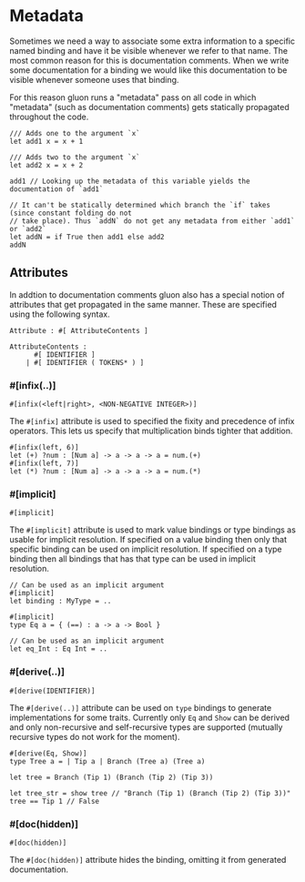 # Metadata

Sometimes we need a way to associate some extra information to a specific named binding and have it be visible whenever we refer to that name. The most common reason for this is documentation comments. When we write some documentation for a binding we would like this documentation to be visible whenever someone uses that binding.

For this reason gluon runs a "metadata" pass on all code in which "metadata" (such as documentation comments) gets statically propagated throughout the code.

```f#
/// Adds one to the argument `x`
let add1 x = x + 1

/// Adds two to the argument `x`
let add2 x = x + 2

add1 // Looking up the metadata of this variable yields the documentation of `add1`

// It can't be statically determined which branch the `if` takes (since constant folding do not
// take place). Thus `addN` do not get any metadata from either `add1` or `add2`
let addN = if True then add1 else add2
addN
```


## Attributes

In addtion to documentation comments gluon also has a special notion of attributes that get propagated in the same manner. These are specified using the following syntax.

```
Attribute : #[ AttributeContents ]

AttributeContents :
      #[ IDENTIFIER ]
    | #[ IDENTIFIER ( TOKENS* ) ]
```

### #[infix(..)]

```f#
#[infix(<left|right>, <NON-NEGATIVE INTEGER>)]
```

The `#[infix]` attribute is used to specified the fixity and precedence of infix operators. This lets us specify that multiplication binds tighter that addition.

```f#
#[infix(left, 6)]
let (+) ?num : [Num a] -> a -> a -> a = num.(+)
#[infix(left, 7)]
let (*) ?num : [Num a] -> a -> a -> a = num.(*)
```


### #[implicit]

```f#
#[implicit]
```

The `#[implicit]` attribute is used to mark value bindings or type bindings as usable for implicit resolution. If specified on a value binding then only that specific binding can be used on implicit resolution. If specified on a type binding then all bindings that has that type can be used in implicit resolution.

```
// Can be used as an implicit argument
#[implicit]
let binding : MyType = ..

#[implicit]
type Eq a = { (==) : a -> a -> Bool }

// Can be used as an implicit argument
let eq_Int : Eq Int = ..
```


### #[derive(..)]

```f#
#[derive(IDENTIFIER)]
```

The `#[derive(..)]` attribute can be used on `type` bindings to generate implementations for some traits. Currently only `Eq` and `Show` can be derived and only non-recursive and self-recursive types are supported (mutually recursive types do not work for the moment).

```f#,rust
#[derive(Eq, Show)]
type Tree a = | Tip a | Branch (Tree a) (Tree a)

let tree = Branch (Tip 1) (Branch (Tip 2) (Tip 3))

let tree_str = show tree // "Branch (Tip 1) (Branch (Tip 2) (Tip 3))"
tree == Tip 1 // False
```

### #[doc(hidden)]

```f#
#[doc(hidden)]
```

The `#[doc(hidden)]` attribute hides the binding, omitting it from generated documentation.
